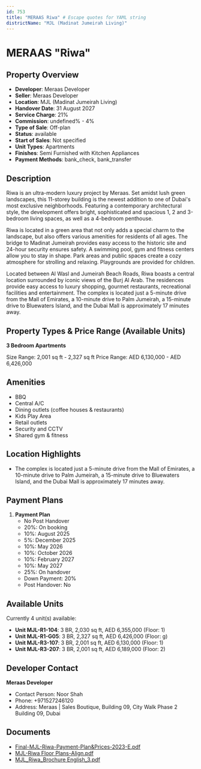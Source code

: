 ```yaml
---
id: 753
title: "MERAAS Riwa" # Escape quotes for YAML string
districtName: "MJL (Madinat Jumeirah Living)"
---
```


# MERAAS "Riwa"

## Property Overview
- **Developer**: Meraas Developer
- **Seller**: Meraas Developer
- **Location**: MJL (Madinat Jumeirah Living)
- **Handover Date**: 31 August 2027
- **Service Charge**: 21%
- **Commission**: undefined% - 4%
- **Type of Sale**: Off-plan
- **Status**: available
- **Start of Sales**: Not specified
- **Unit Types**: Apartments
- **Finishes**: Semi Furnished with Kitchen Appliances
- **Payment Methods**: bank_check, bank_transfer

## Description
Riwa is an ultra-modern luxury project by Meraas. Set amidst lush green landscapes, this 11-storey building is the newest addition to one of Dubai's most exclusive neighborhoods. Featuring a contemporary architectural style, the development offers bright, sophisticated and spacious 1, 2 and 3-bedroom living spaces, as well as a 4-bedroom penthouse. 

 Riwa is located in a green area that not only adds a special charm to the landscape, but also offers various amenities for residents of all ages. The bridge to Madinat Jumeirah provides easy access to the historic site and 24-hour security ensures safety. A swimming pool, gym and fitness centers allow you to stay in shape. Park areas and public spaces create a cozy atmosphere for strolling and relaxing. Playgrounds are provided for children.

 Located between Al Wasl and Jumeirah Beach Roads, Riwa boasts a central location surrounded by iconic views of the Burj Al Arab. The residences provide easy access to luxury shopping, gourmet restaurants, recreational facilities and entertainment. The complex is located just a 5-minute drive from the Mall of Emirates, a 10-minute drive to Palm Jumeirah, a 15-minute drive to Bluewaters Island, and the Dubai Mall is approximately 17 minutes away.

## Property Types & Price Range (Available Units)
**3 Bedroom Apartments**

Size Range: 2,001 sq ft - 2,327 sq ft
Price Range: AED 6,130,000 - AED 6,426,000

## Amenities
- BBQ
- Central A/C
- Dining outlets  (coffee houses & restaurants)
- Kids Play Area
- Retail outlets
- Security and CCTV
- Shared gym & fitness

## Location Highlights
- The complex is located just a 5-minute drive from the Mall of Emirates, a 10-minute drive to Palm Jumeirah, a 15-minute drive to Bluewaters Island, and the Dubai Mall is approximately 17 minutes away.

## Payment Plans
1. **Payment Plan**
   - No Post Handover
   - 20%: On booking
   - 10%: August 2025
   - 5%: December 2025
   - 10%: May 2026
   - 10%: October 2026
   - 10%: February 2027
   - 10%: May 2027
   - 25%: On handover
   - Down Payment: 20%
   - Post Handover: No

## Available Units
Currently 4 unit(s) available:
- **Unit MJL-R1-104**: 3 BR, 2,030 sq ft, AED 6,355,000 (Floor: 1)
- **Unit MJL-R1-G05**: 3 BR, 2,327 sq ft, AED 6,426,000 (Floor: g)
- **Unit MJL-R3-107**: 3 BR, 2,001 sq ft, AED 6,130,000 (Floor: 1)
- **Unit MJL-R3-207**: 3 BR, 2,001 sq ft, AED 6,189,000 (Floor: 2)

## Developer Contact
**Meraas Developer**
- Contact Person: Noor Shah
- Phone: +971527246120
- Address: Meraas | Sales Boutique, Building 09, City Walk Phase 2 Building 09, Dubai

## Documents
- [Final-MJL-Riwa-Payment-Plan&Prices-2023-E.pdf](https://cdn.geniemap.net/2024/04/09/mQWwasokZQG6P9CXpqAYcCap01ztXcz8LRnssHix.pdf)
- [MJL-Riwa Floor Plans-Align.pdf](https://cdn.geniemap.net/2024/04/09/SNaZlETdTYe5bmYujCRMpsnk0Vk0IRaWuc74wx9J.pdf)
- [MJL_Riwa_Brochure English_3.pdf](https://cdn.geniemap.net/2024/04/09/hX7TmbhPKHg6NgQNaDVgPawPRbyjGSxISgyWNwPV.pdf)
